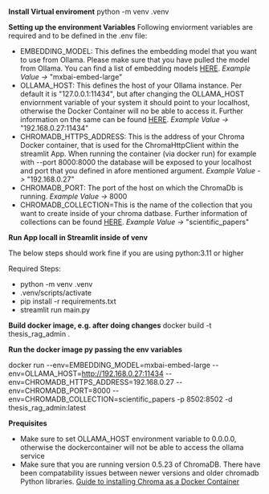 **Install Virtual enviroment**
python -m venv .venv

**Setting up the environment Variables**
Following enviorment variables are required and to be defined in the .env file: 

- EMBEDDING_MODEL: This defines the embedding model that you want to use from Ollama. Please make sure that you have pulled the model from Ollama. You can find a list of embedding models [HERE](https://ollama.com/search?c=embedding). *Example Value ->* "mxbai-embed-large" 
- OLLAMA_HOST: This defines the host of your Ollama instance. Per default it is "127.0.0.1:11434", but after changing the OLLAMA_HOST enviornment variable of your system it should point to your localhost, otherwise the Docker Container will no be able to access it. Further information on the same can be found [HERE](https://www.restack.io/p/ollama-answer-bind-to-0-0-0-0-cat-ai). *Example Value ->* "192.168.0.27:11434" 
- CHROMADB_HTTPS_ADDRESS: This is the address of your Chroma Docker container, that is used for the ChromaHttpClient within the streamlit App. When running the container (via docker run) for example with --port 8000:8000 the database will be exposed to your localhost and port that you defined in afore mentioned argument.  *Example Value ->* "192.168.0.27"
- CHROMADB_PORT: The port of the host on which the ChromaDb is running. *Example Value ->* 8000
- CHROMADB_COLLECTION=This is the name of the collection that you want to create inside of your chroma datbase. Further information of collections can be found [HERE](https://cookbook.chromadb.dev/core/collections/). *Example Value ->* "scientific_papers"


**Run App locall in Streamlit inside of venv** 

The below steps should work fine if you are using python:3.11 or higher

Required Steps:
- python -m venv .venv 
- .venv/scripts/activate
- pip install -r requirements.txt
- streamlit run main.py       


**Build docker image, e.g. after doing changes**
docker build -t thesis_rag_admin .

**Run the docker image py passing the env variables**

docker run  --env=EMBEDDING_MODEL=mxbai-embed-large --env=OLLAMA_HOST=http://192.168.0.27:11434 --env=CHROMADB_HTTPS_ADDRESS=192.168.0.27 --env=CHROMADB_PORT=8000 --env=CHROMADB_COLLECTION=scientific_papers  -p 8502:8502 -d thesis_rag_admin:latest


**Prequisites**
- Make sure to set OLLAMA_HOST environment variable to 0.0.0.0, otherwise the dockercontainer will not be able to access the ollama service
- Make sure that you are running version 0.5.23 of ChromaDB. There have been compatability issues between newer versions and older chromadb Python libraries. [Guide to installing Chroma as a Docker Container](https://docs.trychroma.com/production/containers/docker)


